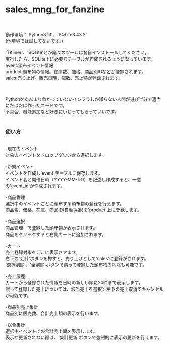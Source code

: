 # sales_mng_for_fanzine
<br><br>
動作環境：'Python3.13'、'SQLite3.43.2'
<br>(他環境では試してないです。)
<br><br>
'TKliner'、'SQLite'とか諸々のツールは各自インストールしてください。
<br>実行したら、SQLite上に必要なテーブルが作成されるようになっています。
<br>event:頒布イベント情報
<br>product:頒布物の情報。在庫数、価格、商品別IDなどが登録されます。
<br>sales:売り上げ。販売日時、個数、売上額が登録されます。
<br><br>

<br>Pythonをあんまりわかっていないインフラしか知らない人間が遊び半分で適当にだばだば作ったコードです。
<br>不具合、機能追加など好きにいじってもらっていいです。
<br><br>
### 使い方
<br>-現在のイベント
<br>  対象のイベントをドロップダウンから選択します。
<br><br>-新規イベント
<br>  イベントを作成し'event'テーブルに保存します。
<br>  イベント名と開催日時（YYYY-MM-DD）を記述し作成すると、一意の'event_id'が作成されます。
<br><br>-商品管理
<br>  選択中のイベントごとに頒布する頒布物の登録を行えます。
<br>  商品名、価格、在庫、商品ID(自動採番)を'product'上に登録します。
<br><br>-商品選択
<br>  商品管理　で登録した頒布物が表示されます。
<br>  商品をクリックすると右側カートに追加されます。
<br><br>-カート
<br>  売上登録対象をここに表示させます。
<br>  右下の'会計'ボタンを押すと、売り上げとして'sales'に登録がされます。
<br>  '選択削除'、'全削除'ボタンで誤って登録した頒布物の削除も可能です。
<br><br>-売上履歴
<br>  カートから登録された情報を日時の新しい順に20件まで表示します。
<br>  誤って登録した売上については、該当売上を選択＞左下の売上取消でキャンセルが可能です。
<br><br>-商品別売上集計
<br>  商品別に販売数、合計売上額の表示を行います。
<br><br>-総合集計
<br>  選択中イベントでの合計売上額を表示します。
<br>  表示が更新されない際は、'集計更新'ボタンで強制的に表示の更新を行えます。

